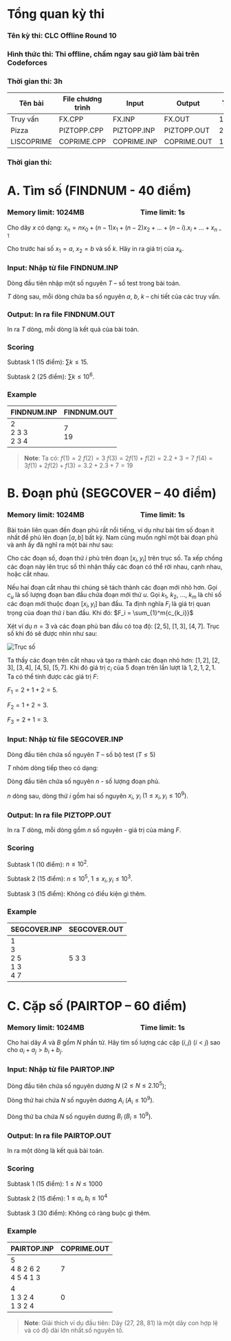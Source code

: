 # Tổng quan kỳ thi
### Tên kỳ thi: CLC Offline Round 10
### Hình thức thi: Thi offline, chấm ngay sau giờ làm bài trên Codeforces
### Thời gian thi: 3h

|Tên  bài                 |File chương trình | Input | Output | TL
|-------------------------------|-----------------------------|----|---|---| 
|Truy vấn      | FX.CPP | FX.INP | FX.OUT | 1s
|Pizza               |PIZTOPP.CPP |PIZTOPP.INP |PIZTOPP.OUT| 2,5s
|LISCOPRIME|COPRIME.CPP|COPRIME.INP|COPRIME.OUT|1s

### Thời gian thi: 

# A. Tìm số (FINDNUM - 40 điểm)

### **Memory limit: 1024MB  &ensp;&ensp;&ensp;&ensp;&ensp;&ensp;&ensp;&ensp;&ensp;&ensp;&ensp;&ensp;&ensp;&ensp;&ensp;  Time limit: 1s**

Cho dãy $x$ có dạng: $x_n = nx_0 + (n-1)x_1 + (n-2)x_2 + ... + (n-i).x_i + ... + x_{n-1}$

Cho trước hai số $x_1 = a$, $x_2 = b$ và số $k$. Hãy in ra giá trị của $x_k$.

### Input: Nhập từ file FINDNUM.INP

Dòng đầu tiên nhập một số nguyên $T$ – số test trong bài toán.

$T$ dòng sau, mỗi dòng chứa ba số nguyên $a$, $b$, $k$ – chi tiết của các truy vấn.

### Output: In ra file FINDNUM.OUT

In ra $T$ dòng, mỗi dòng là kết quả của bài toán.

### Scoring

Subtask 1 (15 điểm): $\sum{k} \leq 15$.

Subtask 2 (25 điểm): $\sum{k} \leq 10^6$.

### Example

|FINDNUM.INP                   |FINDNUM.OUT                        |
|-------------------------------|-----------------------------|
|2 <br> 2 3 3 <br> 2 3 4       | 7 <br>19 |

> **Note**:  Ta có:
> $f(1) = 2$
> $f(2) = 3$
> $f(3) = 2f(1) + f(2) = 2.2 + 3 = 7$
> $f(4) = 3f(1) + 2f(2) + f(3) = 3.2 + 2.3 + 7 = 19$

# B. Đoạn phủ (SEGCOVER – 40 điểm)

### **Memory limit: 1024MB  &ensp;&ensp;&ensp;&ensp;&ensp;&ensp;&ensp;&ensp;&ensp;&ensp;&ensp;&ensp;&ensp;&ensp;&ensp;  Time limit: 1s**

Bài toán liên quan đến đoạn phủ rất nổi tiếng, ví dụ như bài tìm số đoạn ít nhất để phủ lên đoạn $[a, b]$ bất kỳ.  Nam cũng muốn nghĩ một bài đoạn phủ và anh ấy đã nghĩ ra một bài như sau:

Cho các đoạn số, đoạn thứ $i$ phủ trên đoạn $[x_i, y_i]$ trên trục số. Ta xếp chồng các đoạn này lên trục số thì nhận thấy các đoạn có thể rời nhau, cạnh nhau, hoặc cắt nhau.

Nếu hai đoạn cắt nhau thì chúng sẽ tách thành các đoạn mới nhỏ hơn. Gọi $c_u$ là số lượng đoạn ban đầu chứa đoạn mới thứ $u$. Gọi $k_1$, $k_2$, ..., $k_m$ là chỉ số các đoạn mới thuộc đoạn $[x_i, y_i]$ ban đầu. Ta định nghĩa $F_i$ là giá trị quan trọng của đoạn thứ $i$ ban đầu. Khi đó:  $F_i = \sum_{1}^m{c_{k_i}}$

Xét ví dụ $n = 3$ và các đoạn phủ ban đầu có toạ độ: $[2, 5]$, $[1, 3]$, $[4, 7]$. Trục số khi đó sẽ được nhìn như sau:

![Trục số](https://i.ibb.co/zNJyTDv/trucso.png)

Ta thấy các đoạn trên cắt nhau và tạo ra thành các đoạn nhỏ hơn: $[1, 2]$, $[2, 3]$, $[3, 4]$, $[4, 5]$, $[5, 7]$. Khi đó giá trị $c_i$ của 5 đoạn trên lần lượt là ${1, 2, 1, 2, 1}$. Ta có thể tính được các giá trị $F$:

$F_1 = 2 + 1 + 2 = 5$.

$F_2 = 1 + 2 = 3$.

$F_3 = 2 + 1 = 3$.

### Input: Nhập từ file SEGCOVER.INP

Dòng đầu tiên chứa số nguyên $T$ – số bộ test $(T \leq 5)$

$T$ nhóm dòng tiếp theo có dạng:

Dòng đầu tiên chứa số nguyên $n$ - số lượng đoạn phủ.

$n$ dòng sau, dòng thứ $i$ gồm hai số nguyên $x_i$, $y_i$ $(1 \leq x_i, y_i \leq 10^9)$.

### Output: In ra file PIZTOPP.OUT

In ra $T$ dòng, mỗi dòng gồm $n$ số nguyên - giá trị của mảng $F$.

### Scoring

Subtask 1 (10 điểm): $n \leq 10^2$.

Subtask 2 (15 điểm): $n \leq 10^5$, $1 \leq x_i, y_i \leq 10^3$.

Subtask 3 (15 điểm): Không có điều kiện gì thêm.

### Example

|SEGCOVER.INP                    |SEGCOVER.OUT                        |
|-------------------------------|-----------------------------|
|1<br>3<br>2 5<br>1 3<br>4 7<br> | 5 3 3|

# C. Cặp số (PAIRTOP – 60 điểm)

### **Memory limit: 1024MB  &ensp;&ensp;&ensp;&ensp;&ensp;&ensp;&ensp;&ensp;&ensp;&ensp;&ensp;&ensp;&ensp;&ensp;&ensp;  Time limit: 1s**

Cho hai dãy $A$ và $B$ gồm $N$ phần tử. Hãy tìm số lượng các cặp $(i, j)$ ($i < j$) sao cho $a_i + a_j > b_i + b_j$.

### Input: Nhập từ file PAIRTOP.INP
Dòng đầu tiên chứa số nguyên dương $N$ ($2 \leq N \leq 2.10^5$);

Dòng thứ hai chứa $N$ số nguyên dương $A_i$ ($A_i \leq 10^9$).

Dòng thứ ba chứa $N$ số nguyên dương $B_i$ ($B_i \leq 10^9$).

### Output: In ra file PAIRTOP.OUT

In ra một dòng là kết quả bài toán.

### Scoring

Subtask 1 (15 điểm): $1 \leq N \leq 1000$

Subtask 2 (15 điểm): $1 \leq a_i, b_i \leq 10^4$

Subtask 3 (30 điểm): Không có ràng buộc gì thêm.

### Example

|PAIRTOP.INP                    |COPRIME.OUT                        |
|-------------------------------|-----------------------------|
|5<br>4 8 2 6 2<br>4 5 4 1 3|7|
|4<br>1 3 2 4<br>1 3 2 4|0|



> **Note**: Giải thích ví dụ đầu tiên: Dãy ($27$, $28$, $81$) là một dãy con hợp lệ và có độ dài lớn nhất.số nguyên tố.

<!--stackedit_data:
eyJoaXN0b3J5IjpbNTkyNTU5ODA2LDM0MjI0Mzk5NCwtNDQ4Mj
MwMTQzLC05MDA0MDI4NjUsLTExMzY2NDE5MTQsLTIwODg3NDY2
MTJdfQ==
-->